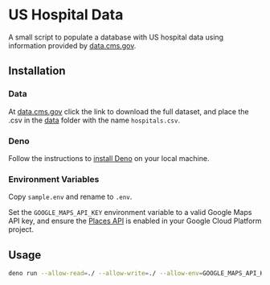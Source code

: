 # US Hospital Data

A small script to populate a database with US hospital data using information provided by [data.cms.gov](https://data.cms.gov/provider-data/dataset/xubh-q36u).

## Installation

### Data
At [data.cms.gov](https://data.cms.gov/provider-data/dataset/xubh-q36u) click the link to download the full dataset, and place the .csv in the [data](./data) folder with the name `hospitals.csv`.

### Deno
Follow the instructions to [install Deno](https://docs.deno.com/runtime/manual/getting_started/installation) on your local machine.

### Environment Variables
Copy `sample.env` and rename to `.env`.

Set the `GOOGLE_MAPS_API_KEY` environment variable to a valid Google Maps API key, and ensure the [Places API](https://developers.google.com/maps/documentation/places/web-service) is enabled in your Google Cloud Platform project.

## Usage

```bash
deno run --allow-read=./ --allow-write=./ --allow-env=GOOGLE_MAPS_API_KEY --allow-net=maps.googleapis.com,lh3.googleusercontent.com index.ts
```
